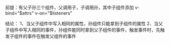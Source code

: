 
前提：有父子孙三个组件，父调用子，子调用孙，其中子组件添加 v-bind="$attrs" v-on="$listeners"

结论：
1、当父子组件中写入相同的属性，孙组件只能拿到子组件的属性
2、当父子组件中写入相同的事件，孙组件能同时拿到父子组件的事件，触发事件时，先触发子组件的事件在触发父组件的事件
